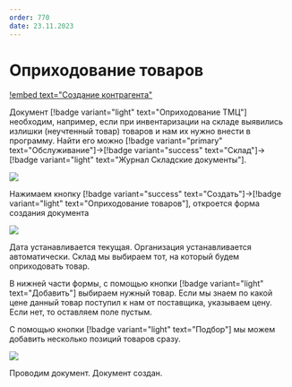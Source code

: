 ```yaml
---
order: 770
date: 23.11.2023
---
```

# Оприходование товаров

[!embed text="Создание контрагента"](https://youtu.be/ACHZen12Y4w)

Документ [!badge variant="light" text="Оприходование ТМЦ"] необходим, например, если при инвентаризации на складе выявились излишки (неучтенный товар) товаров и нам их нужно внести в программу. Найти его можно [!badge variant="primary" text="Обслуживание"]->[!badge variant="success" text="Склад"]->[!badge variant="light" text="Журнал Складские документы"]. 

![](\images\кладовщик\поступление.jpg)

Нажимаем кнопку [!badge variant="success" text="Создать"]->[!badge variant="light" text="Оприходование товаров"], откроется форма создания документа

![](\images\кладовщик\оприходование.jpg)

Дата устанавливается текущая. Организация устанавливается автоматически. Склад мы выбираем тот, на который будем оприходовать товар.

В нижней части формы, с помощью кнопки [!badge variant="light" text="Добавить"] выбираем нужный товар. Если мы знаем по какой цене данный товар поступил к нам от поставщика, указываем цену. Если нет, то оставляем поле пустым.

С помощью кнопки [!badge variant="light" text="Подбор"]  мы можем добавить несколько позиций товаров сразу.

![](\images\кладовщик\оприходование1.gif)

Проводим документ. Документ создан.
